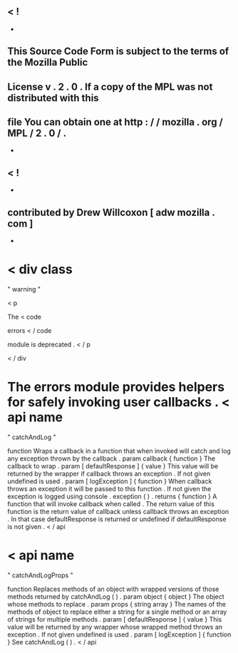 <
!
-
-
This
Source
Code
Form
is
subject
to
the
terms
of
the
Mozilla
Public
-
License
v
.
2
.
0
.
If
a
copy
of
the
MPL
was
not
distributed
with
this
-
file
You
can
obtain
one
at
http
:
/
/
mozilla
.
org
/
MPL
/
2
.
0
/
.
-
-
>
<
!
-
-
contributed
by
Drew
Willcoxon
[
adw
mozilla
.
com
]
-
-
>
<
div
class
=
"
warning
"
>
<
p
>
The
<
code
>
errors
<
/
code
>
module
is
deprecated
.
<
/
p
>
<
/
div
>
The
errors
module
provides
helpers
for
safely
invoking
user
callbacks
.
<
api
name
=
"
catchAndLog
"
>
function
Wraps
a
callback
in
a
function
that
when
invoked
will
catch
and
log
any
exception
thrown
by
the
callback
.
param
callback
{
function
}
The
callback
to
wrap
.
param
[
defaultResponse
]
{
value
}
This
value
will
be
returned
by
the
wrapper
if
callback
throws
an
exception
.
If
not
given
undefined
is
used
.
param
[
logException
]
{
function
}
When
callback
throws
an
exception
it
will
be
passed
to
this
function
.
If
not
given
the
exception
is
logged
using
console
.
exception
(
)
.
returns
{
function
}
A
function
that
will
invoke
callback
when
called
.
The
return
value
of
this
function
is
the
return
value
of
callback
unless
callback
throws
an
exception
.
In
that
case
defaultResponse
is
returned
or
undefined
if
defaultResponse
is
not
given
.
<
/
api
>
<
api
name
=
"
catchAndLogProps
"
>
function
Replaces
methods
of
an
object
with
wrapped
versions
of
those
methods
returned
by
catchAndLog
(
)
.
param
object
{
object
}
The
object
whose
methods
to
replace
.
param
props
{
string
array
}
The
names
of
the
methods
of
object
to
replace
either
a
string
for
a
single
method
or
an
array
of
strings
for
multiple
methods
.
param
[
defaultResponse
]
{
value
}
This
value
will
be
returned
by
any
wrapper
whose
wrapped
method
throws
an
exception
.
If
not
given
undefined
is
used
.
param
[
logException
]
{
function
}
See
catchAndLog
(
)
.
<
/
api
>
